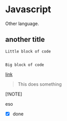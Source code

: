 # Javascript
Other language.

## another title
`Little block of code`
```
Big block of code
```
[link](https://developer.mozilla.org/en-US/)

>This does something

[!NOTE]
eso

- [x] done